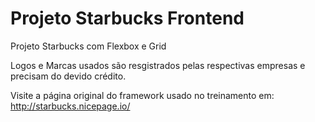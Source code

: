 # Projeto Starbucks Frontend
 Projeto Starbucks com Flexbox e Grid

 
Logos e Marcas usados são resgistrados pelas respectivas empresas e precisam do devido crédito.

Visite a página original do framework usado no treinamento em: http://starbucks.nicepage.io/

